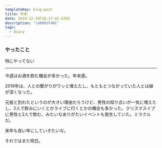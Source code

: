 ```yaml
---
templateKey: blog-post
title: 年末
date: 2019-12-29T16:17:43.676Z
description: "\U0001F40C"
tags:
  - Diary
---
```

### やったこと

特にやってない

------

今週はお酒を飲む機会が多かった。年末感。


2019年は、人との繋がりがワッと増えたし、もともとつながっていた人とは縁が深くなった。

元彼と別れたというのが大きい理由だろうけど、男性の知り合いが一気に増えたし、2人で飲みにいくとかライブに行くとかの機会も多かった。クリスマスイブに男性と2人で飲む、みたいなありがたいイベントも発生していた。ミラクルだ。


来年も良い年にしていきたいな。

それではまた明日。

